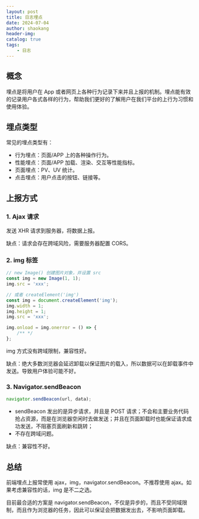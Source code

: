 ```yaml
---
layout: post
title: 日志埋点
date: 2024-07-04
author: shaokang
header-img:
catalog: true
tags:
    - 日志
---
```


## 概念

埋点是将用户在 App 或者网页上各种行为记录下来并且上报的机制。埋点能有效的记录用户各式各样的行为，帮助我们更好的了解用户在我们平台的上行为习惯和使用体验。

## 埋点类型

常见的埋点类型有：

-   行为埋点：页面/APP 上的各种操作行为。
-   性能埋点：页面/APP 加载、渲染、交互等性能指标。
-   页面埋点：PV、UV 统计。
-   点击埋点：用户点击的按钮、链接等。

## 上报方式

### 1. Ajax 请求

发送 XHR 请求到服务器，将数据上报。

缺点：请求会存在跨域风险，需要服务器配置 CORS。

### 2. img 标签

```js
// new Image() 创建图片对象，并设置 src
const img = new Image(1, 1);
img.src = 'xxx';

// 或者 createElement('img')
const img = document.createElement('img');
img.width = 1;
img.height = 1;
img.src = 'xxx';

img.onload = img.onerror = () => {
    /** */
};
```

img 方式没有跨域限制，兼容性好。

缺点：绝大多数浏览器会延迟卸载以保证图片的载入，所以数据可以在卸载事件中发送。导致用户体验可能不好。

### 3. Navigator.sendBeacon

```js
navigator.sendBeacon(url, data);
```

-   sendBeacon 发出的是异步请求，并且是 POST 请求；不会和主要业务代码抢占资源，而是在浏览器空闲时去做发送；并且在页面卸载时也能保证请求成功发送，不阻塞页面刷新和跳转；
-   不存在跨域问题。

缺点：兼容性不好。

## 总结

前端埋点上报常使用 ajax，img，navigator.sendBeacon。不推荐使用 ajax。如果考虑兼容性的话，img 是不二之选。

目前最合适的方案是 navigator.sendBeacon，不仅是异步的，而且不受同域限制，而且作为浏览器的任务，因此可以保证会把数据发出去，不影响页面卸载。
